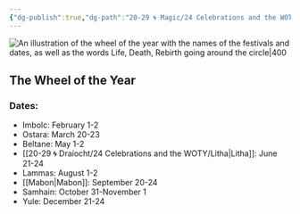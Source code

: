 ```yaml
---
{"dg-publish":true,"dg-path":"20-29 🌀 Magic/24 Celebrations and the WOTY/24 Celebrations and the WOTY.md","dg-permalink":"woty","permalink":"/woty/","title":"Wheel of the Year","noteIcon":"","created":"2023-09-04T20:01:52","updated":"2023-09-03T11:29:42.508-04:00"}
---
```



![An illustration of the wheel of the year with the names of the festivals and dates, as well as the words Life, Death, Rebirth going around the circle|400](https://i.imgur.com/U65inkn.jpg)
## The Wheel of the Year

### Dates:
- Imbolc: February 1-2
- Ostara: March 20-23
- Beltane: May 1-2
- [[20-29 🌀 Draíocht/24 Celebrations and the WOTY/Litha\|Litha]]: June 21-24
- Lammas: August 1-2
- [[Mabon\|Mabon]]: September 20-24
- Samhain: October 31-November 1
- Yule: December 21-24